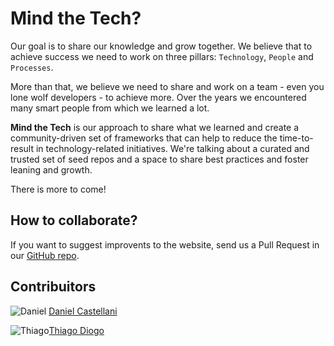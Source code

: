 # Mind the Tech?

Our goal is to share our knowledge and grow together.
We believe that to achieve success we need to work on three pillars: `Technology`, `People` and `Processes`.

More than that, we believe we need to share and work on a team - even you lone wolf developers - to achieve more. Over the years we encountered many smart people from which we learned a lot.

**Mind the Tech** is our approach to share what we learned and create a community-driven set of frameworks that can help to reduce the time-to-result in technology-related initiatives. We're talking about a curated and trusted set of seed repos and a space to share best practices and foster leaning and growth.

There is more to come!

## How to collaborate?

If you want to suggest improvents to the website, send us a Pull Request in our [GitHub repo](https://github.com/mindthetech/mindthetech.github.io).

## Contribuitors

![Daniel](https://avatars0.githubusercontent.com/u/1389111?s=40&v=4) [Daniel Castellani](https://github.com/orgs/mindthetech/people/dancastellani)

![Thiago](https://avatars1.githubusercontent.com/u/136802?s=40&v=4)[Thiago Diogo](https://github.com/orgs/mindthetech/people/thiagodiogo)
